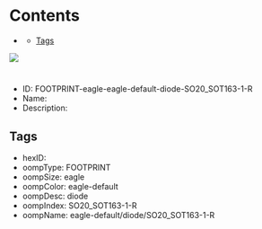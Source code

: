 



Contents
========

* [](#)
	* [Tags](#tags)
  
![][im]
# 

- ID: FOOTPRINT-eagle-eagle-default-diode-SO20_SOT163-1-R
- Name: 
- Description: 

## Tags

- hexID: 
- oompType: FOOTPRINT
- oompSize: eagle
- oompColor: eagle-default
- oompDesc: diode
- oompIndex: SO20_SOT163-1-R
- oompName: eagle-default/diode/SO20_SOT163-1-R



[im]: image.png
